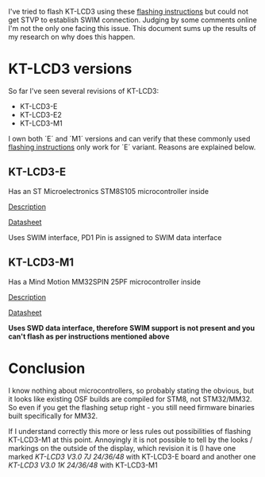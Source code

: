 I've tried to flash KT-LCD3 using these [flashing instructions](https://github.com/OpenSourceEBike/TSDZ2_wiki/wiki/How-to-flash-the-Flexible-OpenSource-firmware-on-KT-LCD3) but could not get STVP to establish SWIM connection. Judging by some comments online I'm not the only one facing this issue. This document sums up the results of my research on why does this happen.

# KT-LCD3 versions

So far I've seen several revisions of KT-LCD3:
- KT-LCD3-E
- KT-LCD3-E2
- KT-LCD3-M1

I own both ´E´ and ´M1´ versions and can verify that these commonly used [flashing instructions](https://github.com/OpenSourceEBike/TSDZ2_wiki/wiki/How-to-flash-the-Flexible-OpenSource-firmware-on-KT-LCD3) only work for ´E´ variant. Reasons are explained below.

## KT-LCD3-E

Has an ST Microelectronics STM8S105 microcontroller inside

[Description](https://www.st.com/en/microcontrollers-microprocessors/stm8s105c6.html)

[Datasheet](https://www.st.com/resource/en/datasheet/stm8s105c6.pdf)

Uses SWIM interface, PD1 Pin is assigned to SWIM data interface

## KT-LCD3-M1

Has a Mind Motion MM32SPIN 25PF microcontroller inside

[Description](https://www.mindmotion.com.cn/en/products/mm32mcu/mm32spin/mm32spin_specific_mcu/mm32spin2x/)

[Datasheet](https://www.mindmotion.com.cn/download/products/DS_MM32SPIN2x_p_EN.pdf)

**Uses SWD data interface, therefore SWIM support is not present and you can't flash as per instructions mentioned above**

# Conclusion

I know nothing about microcontrollers, so probably stating the obvious, but it looks like existing OSF builds are compiled for STM8, not STM32/MM32. 
So even if you get the flashing setup right - you still need firmware binaries built specifically for MM32.

If I understand correctly this more or less rules out possibilities of flashing KT-LCD3-M1 at this point. 
Annoyingly it is not possible to tell by the looks / markings on the outside of the display, which revision it is (I have one marked _KT-LCD3 V3.0 7J 24/36/48_ with KT-LCD3-E board 
and another one _KT-LCD3 V3.0 1K 24/36/48_ with KT-LCD3-M1
